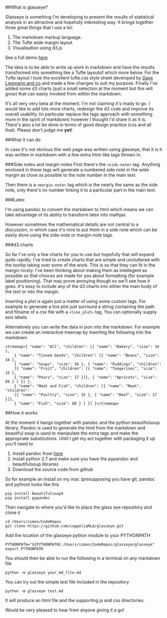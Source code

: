 ##What is glasseye?

Glasseye is something I'm developing to present the results of statistical analysis in an attractive and hopefully interesting way. It brings together three great things that I use a lot:

1. The markdown markup language.
2. The Tufte wide margin layout
3. Visualisation using d3.js

See a full demo [here](http://coppeliamla.github.io/glasseye/glasseye_markdownExample/demo.html)

The idea is to be able to write up work in markdown and have the results transformed into something like a Tufte layoutof which more below. For the Tufte layout I took the excellent tufte.css style sheet developed by [Dave Liepmann and co](https://github.com/daveliepmann/tufte-css) and made a few changes to suit my purpose. Finally I've added some d3 charts (just a small selection at the moment but this will grow) that can easily invoked from within the markdown. 

It's all very very beta at the moment. I'm not claiming it's ready to go. I would like to add lots more charts, redesign the d3 code and improve its overall usability (in particular replace the tags approach with something more in the spirit of markdown) however I thought I'd share it as it is. There's also a lot be done in terms of good design practice (css and all that). Please don't judge me **yet**!

##What it can do

In case it's not obvious this web page was written using glasseye, that it is it was written in markdown with a few extra html-like tags thrown in. 

###Side notes and margin notes
First there's the `<side-note>` tag. Anything enclosed in these tags will generate a numbered side note in the wide margin as close as possible to the note number in the main text. 

Then there is a `<margin-note>` tag which is the nearly the same as the side note, only there's no number linking it to a particular part in the main text. 

###Latex

I'm using pandoc to convert the markdown to html which means we can take advantage of its ability to transform latex into mathjax. 

However sometimes the mathematical details are not central to a discussion, in which case it's nice to put them in a side note which can be easily done using the side-note or margin-note tags.

###d3 charts

So far I've only a few charts for you to use but hopefully that will expand quite rapidly. I've tried to create charts that are simple and uncluttered with the tooltip taking over some of the work. This is so that they can fit in the margin nicely. I've been thinking about making them as intellegent as possible so that choices are made for you about formatting (for example label positioning). That may prove annoying though so we'll see how it goes. It's easy to include any of the d3 charts into either the main body of the text or into the margin. 

Inserting a plot is again just a matter of using some custom tags. For example to generate a line plot just surround a string containing the path and filname of a csv file with a `<line_plot>` tag. You can optionally supply axis labels.


Alternatively you can write the data in json into the markdown. For example we can create an interactive treemap by inserting the following into the markdown


```
<treemap>{ "name": "All", "children": [{ "name": "Bakery", "size": 34 }, 
	{ "name": "Tinned Goods", "children": [{ "name": "Beans", "size": 34 }, 
	{ "name": "Soups", "size": 56 }, { "name": "Puddings", "children": 
	[{ "name": "Fruit", "children": [{ "name": "Tangerines", "size": 15 }, 
	{ "name": "Pears", "size": 17 }]}, { "name": "Apricots", "size": 89 } ] }] }, 
	{ "name": "Meat and Fish", "children": [{ "name": "Meat", "children": 
	[{ "name": "Poultry", "size": 15 }, { "name": "Beef", "size": 17 }]}, 
	{ "name": "Fish", "size": 89 } ] }] }</treemap>
```


##How it works

At the moment it hangs together with pandoc and the python beautifulsoup library. Pandoc is used to generate the html from the markdown and beautiful soup is used to manipulate the extra tags and make the appropriate substitutions. Until I get my act together with packaging it up you'll need to 

1. Install pandoc from [here](http://pandoc.org)
2. Install python 2.7 and make sure you have the pypandoc and beautifulsoup libraries
3. Download the source code from github 

So for example an install on my mac (presupposing you have git, pandoc and python) looks like this

```
pip install beautifulsoup4
pip install pypandoc
```

Then navigate to where you'd like to place the glass eye repository and clone it

```
cd /Users/simon/CodeRepos
git clone https://github.com/coppeliaMLA/glasseye.git
```

Add the location of the glasseye python module to your PYTHONPATH

```
PYTHONPATH="${PYTHONPATH}:/Users/simon/CodeRepos/glasseye/glasseye"
export PYTHONPATH
```

You should then be able to run the following in a terminal on any markdown file

```
python -m glasseye your_md_file.md
```

You can try out the simple test file included in the repository

```
python -m glasseye test.md
```

It will produce an html file and the supporting js and css directories.

Would be very pleased to hear from anyone giving it a go!





